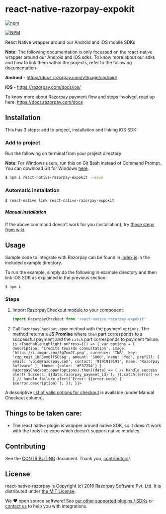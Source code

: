 # react-native-razorpay-expokit

[![npm](https://img.shields.io/npm/l/express.svg)]()

[![NPM](https://nodei.co/npm/react-native-razorpay-expokit.png?downloads=true)](https://nodei.co/npm/react-native-razorpay/)

React Native wrapper around our Android and iOS mobile SDKs

**Note**: The following documentation is only focussed on the react-native wrapper around our Android and iOS sdks. To know more about our sdks and how to link them within the projects, refer to the following documentation-

**Android** - https://docs.razorpay.com/v1/page/android/

**iOS** - https://razorpay.com/docs/ios/

To know more about Razorpay payment flow and steps involved, read up here:
<https://docs.razorpay.com/docs>

## Installation

This has 3 steps: add to project, installation and linking iOS SDK.

### Add to project

Run the following on terminal from your project directory:

**Note**: For Windows users, run this on Git Bash instead of Command Prompt. You can download Git for Windows [here](https://github.com/git-for-windows/git/releases/latest).

```bash
$ npm i react-native-razorpay-expokit --save
```

### Automatic installation

```bash
$ react-native link react-native-razorpay-expokit
```

##### Manual installation

If the above command doesn't work for you (installation), try [these steps from wiki][wiki].

## Usage

Sample code to integrate with Razorpay can be found in
[index.js][index.js] in the included example directory.

To run the example, simply do the following in example directory and then
link iOS SDK as explained in the previous section:

`$ npm i`

### Steps

1. Import RazorpayCheckout module to your component:

   ```js
   import RazorpayCheckout from 'react-native-razorpay-expokit'
   ```

2. Call `RazorpayCheckout.open` method with the payment `options`. The method
   returns a **JS Promise** where `then` part corresponds to a successful payment
   and the `catch` part corresponds to payment failure.
   `` js <TouchableHighlight onPress={() => { var options = { description: 'Credits towards consultation', image: 'https://i.imgur.com/3g7nmJC.png', currency: 'INR', key: 'rzp_test_1DP5mmOlF5G5ag', amount: '5000', name: 'foo', prefill: { email: 'void@razorpay.com', contact: '9191919191', name: 'Razorpay Software' }, theme: {color: '#F37254'} } RazorpayCheckout.open(options).then((data) => { // handle success alert(`Success: ${data.razorpay_payment_id}`); }).catch((error) => { // handle failure alert(`Error: ${error.code} | ${error.description}`); }); }}> ``

A descriptive [list of valid options for checkout][options] is available (under
Manual Checkout column).

## Things to be taken care:

* The react native plugin is wrapper around native SDK, so it doesn't work with the tools like expo which doesn't support native modules.

## Contributing

See the [CONTRIBUTING] document. Thank you, [contributors]!

## License

react-native-razorpay is Copyright (c) 2016 Razorpay Software Pvt. Ltd.
It is distributed under [the MIT License][license].

We ♥ open source software!
See [our other supported plugins / SDKs][integrations]
or [contact us][contact] to help you with integrations.

[contact]: mailto:integrations@razorpay.com?subject=Help%20with%20React%20Native "Send us a mail"
[contributing]: CONTRIBUTING.md "Our contributings guidelines"
[contributors]: https://github.com/razorpay/react-native-razorpay/graphs/contributors "List of contributors"
[index.js]: example/index.js "index.js"
[integrations]: https://razorpay.com/integrations "List of our integrations"
[ios-docs]: https://docs.razorpay.com/v1/page/ios-integration "Documentation for the iOS Integration"
[license]: /LICENSE "MIT License"
[options]: https://docs.razorpay.com/docs/checkout-form#checkout-fields "Checkout Options"
[wiki]: https://github.com/razorpay/react-native-razorpay/wiki/Manual-Installation
